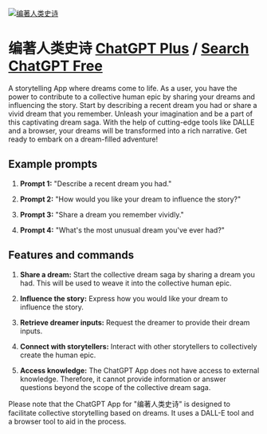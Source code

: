 
[![编著人类史诗](https://files.oaiusercontent.com/file-zSTbZ36Q9m6P5xj7BMvGSBAu?se=2123-10-17T23%3A09%3A23Z&sp=r&sv=2021-08-06&sr=b&rscc=max-age%3D31536000%2C%20immutable&rscd=attachment%3B%20filename%3Db46eced6-858a-4c95-b198-f1adc53c76e2.png&sig=eVF24lWtiKA4i%2B39EQVmmqHmu5MXjaCbdAtZQdZNvzI%3D)](https://chat.openai.com/g/g-0u9ZIiey1-bian-zhu-ren-lei-shi-shi)

# 编著人类史诗 [ChatGPT Plus](https://chat.openai.com/g/g-0u9ZIiey1-bian-zhu-ren-lei-shi-shi) / [Search ChatGPT Free](https://gptcall.net/index.html#/?search=%E7%BC%96%E8%91%97%E4%BA%BA%E7%B1%BB%E5%8F%B2%E8%AF%97)

A storytelling App where dreams come to life. As a user, you have the power to contribute to a collective human epic by sharing your dreams and influencing the story. Start by describing a recent dream you had or share a vivid dream that you remember. Unleash your imagination and be a part of this captivating dream saga. With the help of cutting-edge tools like DALLE and a browser, your dreams will be transformed into a rich narrative. Get ready to embark on a dream-filled adventure!

## Example prompts

1. **Prompt 1:** "Describe a recent dream you had."

2. **Prompt 2:** "How would you like your dream to influence the story?"

3. **Prompt 3:** "Share a dream you remember vividly."

4. **Prompt 4:** "What's the most unusual dream you've ever had?"

## Features and commands

1. **Share a dream:** Start the collective dream saga by sharing a dream you had. This will be used to weave it into the collective human epic.

2. **Influence the story:** Express how you would like your dream to influence the story.

3. **Retrieve dreamer inputs:** Request the dreamer to provide their dream inputs.

4. **Connect with storytellers:** Interact with other storytellers to collectively create the human epic.

5. **Access knowledge:** The ChatGPT App does not have access to external knowledge. Therefore, it cannot provide information or answer questions beyond the scope of the collective dream saga.

Please note that the ChatGPT App for "编著人类史诗" is designed to facilitate collective storytelling based on dreams. It uses a DALL-E tool and a browser tool to aid in the process.


